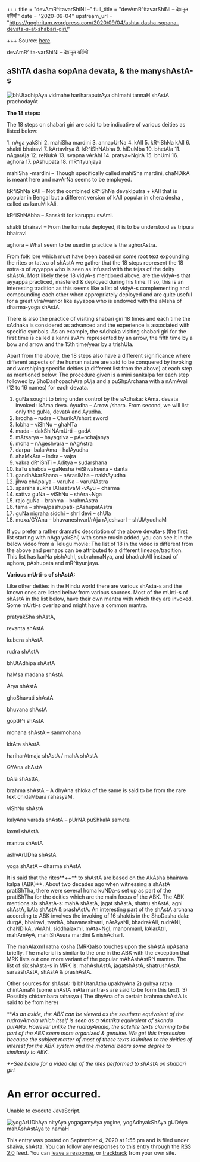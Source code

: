 +++
title = "devAmR^itavarShiNI –"
full_title = "devAmR^itavarShiNI – देवामृत वर्षिणी"
date = "2020-09-04"
upstream_url = "https://goghritam.wordpress.com/2020/09/04/ashta-dasha-sopana-devata-s-at-shabari-giri/"

+++
Source: [here](https://goghritam.wordpress.com/2020/09/04/ashta-dasha-sopana-devata-s-at-shabari-giri/).

devAmR^ita-varShiNI – देवामृत वर्षिणी

## aShTA dasha sopAna devata, & the manyshAstA-s

![bhUtadhipAya vidmahe hariharaputrAya dhImahi tannaH shAstA
prachodayAt](https://goghritam.files.wordpress.com/2020/09/shasta-wives.jpg?w=815)

**The 18 steps:**

The 18 steps on shabari giri are said to be indicative of various
deities as listed below:

1\. nAga yakShi 2. mahiSha mardini 3. annapUrNa 4. kAlI 5. kR^iShNa kAlI
6. shakti bhairavI 7. kArtavIrya 8. kR^iShNAbha 9. hiDuMba 10. bhetAla
11. nAgarAja 12. reNukA 13. svapna vArAhI 14. pratya\~NgirA 15. bhUmi
16. aghora 17. pAshupata 18. mR^ityunjaya

mahiSha -mardini – Though specifically called mahiSha mardini, chaNDikA
is meant here and navArNa seems to be employed.

kR^iShNa kAlI – Not the combined kR^iShNa devakIputra + kAlI that is
popular in Bengal but a different version of kAlI popular in chera desha
, called as karuM kAli.

kR^iShNAbha – Sanskrit for karuppu svAmi.

shakti bhairavI – From the formula deployed, it is to be understood as
tripura bhairavI

aghora – What seem to be used in practice is the aghorAstra.

From folk lore which must have been based on some root text expounding
the rites or tattva of shAstA we gather that the 18 steps represent the
18 astra-s of ayyappa who is seen as infused with the tejas of the deity
shAstA. Most likely these 18 vidyA-s mentioned above, are the vidyA-s
that ayyappa practiced, mastered & deployed during his time. If so, this
is an interesting tradition as this seems like a list of vidyA-s
complementing and compounding each other when appropriately deployed and
are quite useful for a great vIra/warrior like ayyappa who is endowed
with the aMsha of dharma-yoga shAstA.

There is also the practice of visiting shabari giri 18 times and each
time the sAdhaka is considered as advanced and the experience is
associated with specific symbols. As an example, the sAdhaka visiting
shabari giri for the first time is called a kanni svAmi represented by
an arrow, the fifth time by a bow and arrow and the 15th time/year by a
trishUla.

Apart from the above, the 18 steps also have a different significance
where different aspects of the human nature are said to be conquered by
invoking and worshiping specific deities (a different list from the
above) at each step as mentioned below. The procedure given is a mini
sankalpa for each step followed by ShoDashopachAra pUja and a
puShpArchana with a nAmAvali (12 to 16 names) for each devata.

1.  guNa sought to bring under control by the sAdhaka: kAma. devata
    invoked : kAma deva. Ayudha – Arrow /shara. From second, we will
    list only the guNa, devatA and Ayudha.
2.  krodha – rudra – ChurikA/short sword
3.  lobha – viShNu – ghaNTa
4.  mada – dakShiNAmUrti – gadA
5.  mAtsarya – hayagrIva – pA\~nchajanya
6.  moha – nAgeshvara – nAgAstra
7.  darpa- balarAma – halAyudha
8.  ahaMkAra – indra – vajra
9.  vakra dR^iShTi – Aditya – sudarshana
10. kaTu shabda – gaNesha /viShvaksena – danta
11. gandhAkarShana – nArasiMha – nakhAyudha
12. jihva chApalya – varuNa – varuNAstra
13. sparsha sukha lAlasatvaM -vAyu – charma
14. sattva guNa – viShNu – shAra\~Nga
15. rajo guNa – brahma – brahmAstra
16. tama – shiva/pashupati- pAshupatAstra
17. guNa nigraha siddhi – shrI devi – shUla
18. moxa/GYAna – bhuvaneshvarI/rAja rAjeshvarI – shUlAyudhaM

If you prefer a rather dramatic description of the above devata-s (the
first list starting with nAga yakShi) with some music added, you can see
it in the below video from a Telugu movie: The list of 18 in the video
is different from the above and perhaps can be attributed to a different
lineage/tradition. This list has karNa pishAchI, subrahmaNya, and
bhadrakAlI instead of aghora, pAshupata and mR^ityunjaya.

**Various mUrti-s of shAstA:**

Like other deities in the Hindu world there are various shAsta-s and the
known ones are listed below from various sources. Most of the mUrti-s of
shAstA in the list below, have their own mantra with which they are
invoked. Some mUrti-s overlap and might have a common mantra.

pratyakSha shAstA,

revanta shAstA

kubera shAstA

rudra shAstA

bhUtAdhipa shAstA

haMsa madana shAstA

Arya shAstA

ghoShavati shAstA

bhuvana shAstA

goptR^i shAstA

mohana shAstA – sammohana

kirAta shAstA

hariharAtmaja shAstA / mahA shAstA

GYAna shAstA

bAla shAsttA,

brahma shAstA – A dhyAna shloka of the same is said to be from the rare
text chidaMbara rahasyaM.

viShNu shAstA

kalyAna varada shAstA – pUrNA puShkalA sameta

laxmI shAstA

mantra shAstA

ashvArUDha shAstA

yoga shAstA – dharma shAstA

It is said that the rites**++** to shAstA are based on the AkAsha
bhairava kalpa (ABK)\*\*. About two decades ago when witnessing a shAstA
pratiShTha, there were several homa kuNDa-s set up as part of the
pratiShTha for the deities which are the main focus of the ABK. The ABK
mentions six shAstA-s: mahA shAstA, jagat shAstA, shatru shAstA, agni
shAstA, bAla shAstA & prashAstA. An interesting part of the shAstA
archana according to ABK involves the invoking of 16 shaktis in the
ShoDasha dala: durgA, bhairavI, tvaritA, bhuvaneshvarI, nArAyaNI,
bhadrakAlI, rudrANI, chaNDikA, vArAhI, siddhalaxmI, mAta\~NgI,
manonmanI, kAlarAtrI, mahAmAyA, mahiShAsura mardini & nishAcharI.

The mahAlaxmI ratna kosha (MRK)also touches upon the shAstA upAsana
briefly. The material is similar to the one in the ABK with the
exception that MRK lists out one more variant of the popular
mAhAshAstR^i mantra. The list of six shAsta-s in MRK is: mahAshAstA,
jagatshAstA, shatrushAstA, sarvashAstA, shAstA & prashAstA.

Other sources for shAstA: 1) bhUtanAtha upakhyAna 2) guhya ratna
chintAmaNi (some shAstA mAla mantra-s are said to be form this text). 3)
Possibly chidambara rahasya ( The dhyAna of a certain brahma shAstA is
said to be from here)

\*\**As an aside, the ABK can be viewed as the southern equivalent of
the rudrayAmala which itself is seen as a tAntrika equivalent of skanda
purANa. However unlike the rudrayAmala, the satellite texts claiming to
be part of the ABK seem more organized & genuine. We get this impression
because the subject matter of most of these texts is limited to the
deities of interest for the ABK system and the material bears some
degree to similarity to ABK.*

*++See below for a video clip of the rites performed to shAstA on
shabari giri.*

# An error occurred.

Unable to execute JavaScript.

![yogArUDhAya nityAya yogagamyAya yogine, yogAdhyakShAya gUDAya
mahAshAstAya te
namaH](https://goghritam.files.wordpress.com/2020/09/lord-ayyappa.jpg?w=492)

This entry was posted on September 4, 2020 at 1:55 pm and is filed under
[shaiva](https://goghritam.wordpress.com/category/shaiva/),
[shAsta](https://goghritam.wordpress.com/category/shaiva/shasta/). You
can follow any responses to this entry through the [RSS
2.0](https://goghritam.wordpress.com/2020/09/04/ashta-dasha-sopana-devata-s-at-shabari-giri/feed/)
feed. You can [leave a response](#respond), or
[trackback](https://goghritam.wordpress.com/2020/09/04/ashta-dasha-sopana-devata-s-at-shabari-giri/trackback/)
from your own site.

